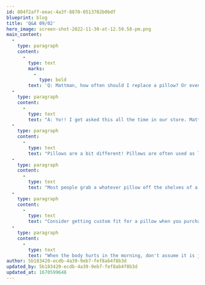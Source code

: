 ```yaml
---
id: 804f2aff-eeac-4a3f-8870-0513702b0bdf
blueprint: blog
title: 'Q&A 09/02'
hero_image: screen-shot-2022-11-30-at-12.59.58-pm.png
main_content:
  -
    type: paragraph
    content:
      -
        type: text
        marks:
          -
            type: bold
        text: 'Q: Mattman, how often should I replace a pillow? Or even a mattress for that matter?'
  -
    type: paragraph
    content:
      -
        type: text
        text: "A: Yo!! I get asked this all the time in our store. Mattresses is easier to answer. We shoot for 8-12 years really good use. After a decade, our bodies change that that is a good time to assess the bed. Still sleeping pretty good? Keep going! Just protect your mattress with a waterproof protector so dust mites, molds and allergens don't grow over time."
  -
    type: paragraph
    content:
      -
        type: text
        text: "Pillows are a bit different! Pillows are often used as long or longer than the mattress but the reality is polar opposite. Pillows should be changed every few years or upon sudden or significant neck soreness. Your neck is very important. It has a hard days work looking at screens, phones and pointing your head every which way all day. If you experience neck soreness and see a chiropractor, make sure your pillow isn't a contributing factor."
  -
    type: paragraph
    content:
      -
        type: text
        text: "Most people grab a whatever pillow off the shelves of a big box store. But to me, pillow are a lot like stores. You have to get custom fit! Find one that fits your sleep position, your shoulder thickness, the length of your neck, and should also be matched and tested on a bed similar to yours at home. That last part isn't a factor people are generally aware of but I see it all day. Side sleepers with ultra plush mattresses may not need as thick of pillow as a side sleeper on a very firm mattress. How much your shoulder sinks into the bed is am important factor."
  -
    type: paragraph
    content:
      -
        type: text
        text: "Consider getting custom fit for a pillow when you purchase a new mattress. And be aware of stiffness and soreness in your neck. If a mattress, pillow, and chiropractor can't get results, come try the Game Changer at our store to sleep in zero gravity weightlessness at night."
  -
    type: paragraph
    content:
      -
        type: text
        text: "When the body hurts in the morning, don't assume it is just getting old. When you sleep like a superhero, you wake up feeling like one! Got a sleep problem and can't find a solution? Text me at 704-498-4451 and I can try to help. My help is free because that's what superheroes do!"
author: 5b183420-ecdb-4a39-9eb7-fef8ab4f8b3d
updated_by: 5b183420-ecdb-4a39-9eb7-fef8ab4f8b3d
updated_at: 1670599648
---
```

